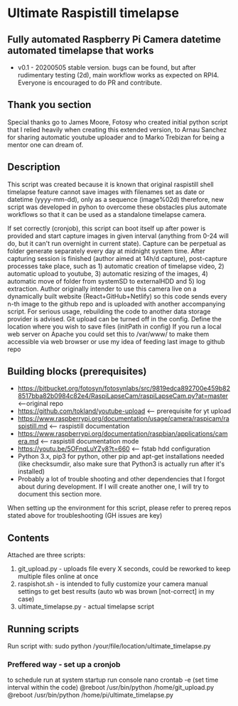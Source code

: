 # Ultimate Raspistill timelapse 
## Fully automated Raspberry Pi Camera datetime automated timelapse that works 
- v0.1 - 20200505 stable version. bugs can be found, but after rudimentary testing (2d), main workflow works as expected on RPI4. 
Everyone is encouraged to do PR and contribute.

## Thank you section
Special thanks go to James Moore, Fotosy who created initial python script that I relied heavily when creating this extended version, to Arnau Sanchez for sharing automatic youtube uploader and to Marko Trebizan for being a mentor one can dream of.

## Description
This script was created because it is known that original raspistill shell timelapse feature cannot save images with filenames set as date or datetime (yyyy-mm-dd), only as a sequence (image%02d) therefore, new script was developed in pyhon to overcome these obstacles plus automate workflows so that it can be used as a standalone timelapse camera. 
 
If set correctly (cronjob), this script can boot itself up after power is provided and start capture images in given interval (anything from 0-24 will do, but it can't run overnight in current state).   Capture can be perpetual as folder generate separately every day at midnight system time. After capturing session is finished (author aimed at 14h/d capture), post-capture processes take place, such as 1) automatic creation of timelapse video, 2) automatic upload to youtube, 3) automatic resizing of the images, 4) automatic move of folder from systemSD to externalHDD and 5) log extraction. Author originally intender to use this camera live on a dynamically built website (React+GitHub+Netlify) so this code sends every n-th image to the github repo and is uploaded with another accompanying script. For serious usage, rebuilding the code to another data storage provider is advised. Git upload can be turned off in the config. Define the location where you wish to save files (initPath in config) If you run a local web server on Apache you could set this to /var/www/ to make them accessible via web browser or use my idea of feeding last image to github repo

## Building blocks (prerequisites)
- https://bitbucket.org/fotosyn/fotosynlabs/src/9819edca892700e459b828517bba82b0984c82e4/RaspiLapseCam/raspiLapseCam.py?at=master <--original repo
- https://github.com/tokland/youtube-upload  <-- prerequisite for yt upload
- https://www.raspberrypi.org/documentation/usage/camera/raspicam/raspistill.md <-- raspistill documentation
- https://www.raspberrypi.org/documentation/raspbian/applications/camera.md <-- raspistill documentation mode
- https://youtu.be/5OFnqLuYZy8?t=660 <-- fstab hdd configuration
- Python 3.x, pip3 for python, other pip and apt-get installations needed (like checksumdir, also make sure that Python3 is actually run after it's installed)
- Probably a lot of trouble shooting and other dependencies that I forgot about during development. If I will create another one, I will try to document this section more.

When setting up the environment for this script, please refer to prereq repos stated above for troubleshooting (GH issues are key)

## Contents
Attached are three scripts:
1) git_upload.py - uploads file every X seconds, could be reworked to keep multiple files online at once
2) raspishot.sh - is intended to fully customize your camera manual settings to get best results (auto wb was brown [not-correct] in my case)
3) ultimate_timelapse.py - actual timelapse script

## Running scripts
Run script with: sudo python /your/file/location/ultimate_timelapse.py

### Preffered way - set up a cronjob
to schedule run at system startup run console nano crontab -e (set time interval within the code)
@reboot /usr/bin/python /home/git_upload.py
@reboot /usr/bin/python /home/pi/ultimate_timelapse.py
